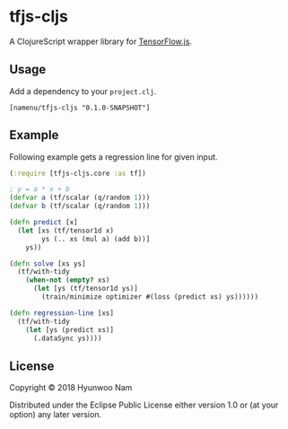 # tfjs-cljs

A ClojureScript wrapper library for [TensorFlow.js](https://js.tensorflow.org/).

## Usage

Add a dependency to your `project.clj`.

```
[namenu/tfjs-cljs "0.1.0-SNAPSHOT"]
```

## Example

Following example gets a regression line for given input.

```clojure
(:require [tfjs-cljs.core :as tf])

; y = a * x + b
(defvar a (tf/scalar (q/random 1)))
(defvar b (tf/scalar (q/random 1)))

(defn predict [x]
  (let [xs (tf/tensor1d x)
        ys (.. xs (mul a) (add b))]
    ys))

(defn solve [xs ys]
  (tf/with-tidy
    (when-not (empty? xs)
      (let [ys (tf/tensor1d ys)]
        (train/minimize optimizer #(loss (predict xs) ys))))))

(defn regression-line [xs]
  (tf/with-tidy
    (let [ys (predict xs)]
      (.dataSync ys))))
```


## License

Copyright © 2018 Hyunwoo Nam

Distributed under the Eclipse Public License either version 1.0 or (at
your option) any later version.
